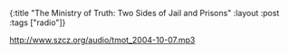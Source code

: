 {:title "The Ministry of Truth: Two Sides of Jail and Prisons"
:layout :post
:tags  ["radio"]}

<http://www.szcz.org/audio/tmot_2004-10-07.mp3>

